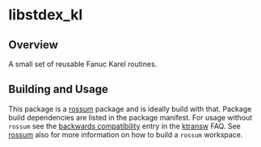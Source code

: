 # libstdex_kl

## Overview

A small set of reusable Fanuc Karel routines.


## Building and Usage

This package is a [rossum][] package and is ideally build with that. Package
build dependencies are listed in the package manifest. For usage without
`rossum` see the [backwards compatibility][] entry in the [ktransw][] FAQ.
See [rossum][] also for more information on how to build a `rossum` workspace.



[rossum]: https://github.com/gavanderhoorn/rossum
[backwards compatibility]: https://github.com/gavanderhoorn/ktransw_py#how-about-backwards-compatibility-with-non-ktransw-users
[ktransw]: https://github.com/gavanderhoorn/ktransw_py
